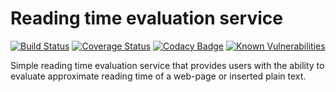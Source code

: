 Reading time evaluation service
==========================================

[![Build Status](https://travis-ci.org/vald-phoenix/reading-time.svg?branch=master)](https://travis-ci.org/vald-phoenix/reading-time?branch=master)
[![Coverage Status](https://coveralls.io/repos/github/vald-phoenix/reading-time/badge.svg?branch=master)](https://coveralls.io/github/vald-phoenix/reading-time?branch=master)
[![Codacy Badge](https://api.codacy.com/project/badge/Grade/b3e2b62e784f472b8095384ee907cc33)](https://www.codacy.com/app/vald-phoenix/reading-time?utm_source=github.com&amp;utm_medium=referral&amp;utm_content=vald-phoenix/reading-time&amp;utm_campaign=Badge_Grade)
[![Known Vulnerabilities](https://snyk.io/test/github/vald-phoenix/reading-time/badge.svg)](https://snyk.io/test/github/vald-phoenix/reading-time)

Simple reading time evaluation service that provides users with the ability to evaluate approximate reading time of a web-page or inserted plain text.
